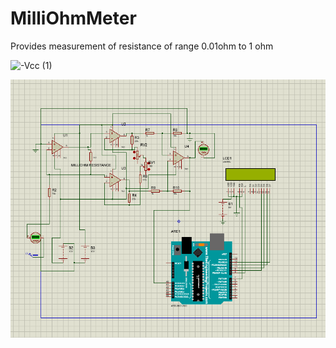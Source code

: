 # MilliOhmMeter
Provides measurement of resistance of range 0.01ohm to 1 ohm



![-Vcc (1)](https://github.com/user-attachments/assets/d37a3201-d2bc-4eb1-bbf0-40bc75a179fc)

![-Vcc (1)](https://github.com/Aniket-Bodele/MilliOhmMeter/blob/main/Proteus_Ckt_Diagram.png)
